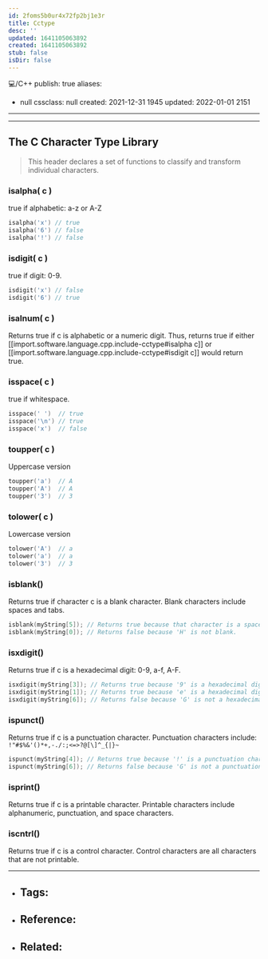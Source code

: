 ```yaml
---
id: 2foms5b0ur4x72fp2bj1e3r
title: Cctype
desc: ''
updated: 1641105063892
created: 1641105063892
stub: false
isDir: false
---
```


💻️/C++
publish: true
aliases:

- null
  cssclass: null
  created: 2021-12-31 1945
  updated: 2022-01-01 2151

---

---

## The C Character Type Library

> This header declares a set of functions to classify and transform individual characters.

### isalpha( c )

true if alphabetic: a-z or A-Z

```cpp
isalpha('x') // true
isalpha('6') // false
isalpha('!') // false
```

### isdigit( c )

true if digit: 0-9.

```cpp
isdigit('x') // false
isdigit('6') // true
```

### isalnum( c )

Returns true if c is alphabetic or a numeric digit. Thus, returns true if either [[import.software.language.cpp.include-cctype#isalpha c]] or [[import.software.language.cpp.include-cctype#isdigit c]] would return true.

### isspace( c )

true if whitespace.

```cpp
isspace(' ')  // true
isspace('\n') // true
isspace('x')  // false
```

### toupper( c )

Uppercase version

```cpp
toupper('a')  // A
toupper('A')  // A
toupper('3')  // 3
```

### tolower( c )

Lowercase version 

```cpp
tolower('A')  // a
tolower('a')  // a
tolower('3')  // 3
```

### isblank()

Returns true if character c is a blank character. Blank characters include spaces and tabs.

```cpp
isblank(myString[5]); // Returns true because that character is a space ' '.
isblank(myString[0]); // Returns false because 'H' is not blank.
```

### isxdigit()

Returns true if c is a hexadecimal digit: 0-9, a-f, A-F.

```cpp
isxdigit(myString[3]); // Returns true because '9' is a hexadecimal digit.
isxdigit(myString[1]); // Returns true because 'e' is a hexadecimal digit.
isxdigit(myString[6]); // Returns false because 'G' is not a hexadecimal digit.
```

### ispunct()

Returns true if c is a punctuation character. Punctuation characters include: `!"#$%&'()*+,-./:;<=>?@[\]^_{|}~`

```cpp
ispunct(myString[4]); // Returns true because '!' is a punctuation character.
ispunct(myString[6]); // Returns false because 'G' is not a punctuation character.
```

### isprint()

Returns true if c is a printable character. Printable characters include alphanumeric, punctuation, and space characters.

### iscntrl()

 Returns true if c is a control character. Control characters are all characters that are not printable.

---

- ## Tags:
- ## Reference:
- ## Related:

